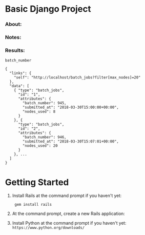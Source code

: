 # Basic Django Project

### About:

### Notes:

### Results:
`batch_number`

```
{
  "links": {
    "self": "http://localhost/batch_jobs?filter[max_nodes]=20"
  },
  "data": [
    { "type": "batch_jobs",
      "id": "1",
      "attributes": {
        "batch_number": 945,
        "submitted_at": "2018-03-30T15:00:00+00:00",
        "nodes_used": 8
      }
    }, {
      "type": "batch_jobs",
      "id": "2",
      "attributes": {
        "batch_number": 946,
        "submitted_at": "2018-03-30T15:07:01+00:00",
        "nodes_used": 20
      }
    }, ...
  ]
}
```

# Getting Started

1. Install Rails at the command prompt if you haven't yet:

        gem install rails

2. At the command prompt, create a new Rails application:


1. Install Python at the command prompt if you haven't yet: 
`https://www.python.org/downloads/`
